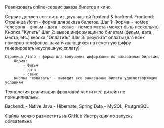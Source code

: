 Реализовать online-сервис заказа билетов в кино.

Сервис должен состоять из двух частей frontend & backend.
Frontend:
    Страница /form - форма для заказа билетов.
        Шаг 1:
            Форма:
                - номер телефона
                - фильм
                - дата
                - сеанс
                - номер места (может быть несколько)
            Кнопка "Купить"
        Шаг 2:
            вывод информации по билетам (фильм, дата, места, etc.)
            кнопка "Оплатить"
        Шаг 3:
            результат оплаты (для всех номеров телефонов, заканчивающихся на нечетную цифру генерировать неуспешную оплату)

    Страница /info - форма для получения информации по заказанным билетам.
        Форма:
            - Фильм
            - дата
            - сеанс
        Кнопка "Показать" - выводит все заказанные билеты удовлетворяющие условиям

Технология реализации фронтовой части и её дизайн не принципиальны.

Backend:
     - Native Java
     - Hibernate, Spring Data
     - MySQL, PostgreSQL

Файлы можно разместить на GitHub
Инструкция по запуску обязательна